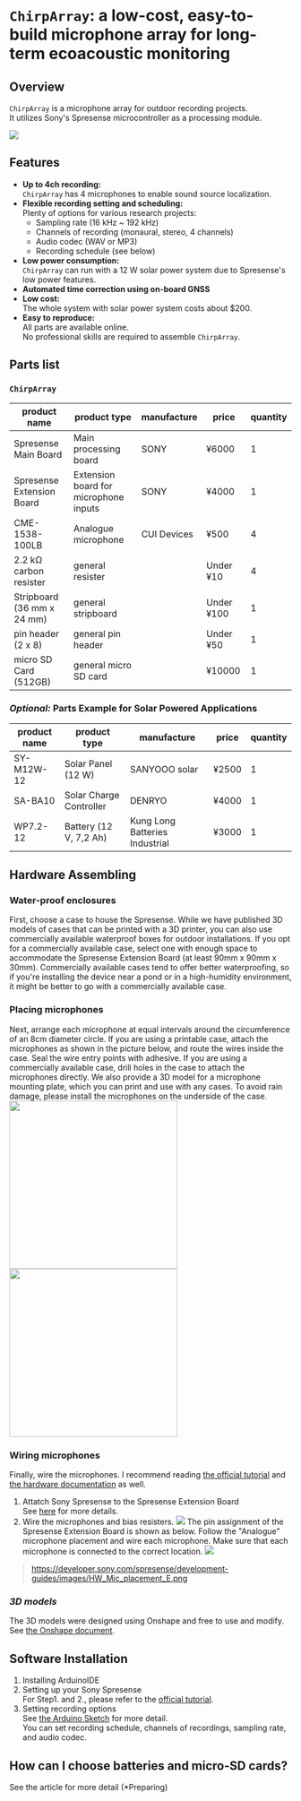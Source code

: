 # `ChirpArray`: a low-cost, easy-to-build microphone array for long-term ecoacoustic monitoring 
## Overview

`ChirpArray` is a microphone array for outdoor recording projects.  
It utilizes Sony's Spresense microcontroller as a processing module.

![](Figures/overview.jpg)

## Features
- **Up to 4ch recording:**  
    `ChirpArray` has 4 microphones to enable sound source localization.
- **Flexible recording setting and scheduling:**  
    Plenty of options for various research projects:
    * Sampling rate (16 kHz ~ 192 kHz)
    * Channels of recording (monaural, stereo, 4 channels)
    * Audio codec (WAV or MP3)
    * Recording schedule (see below) 
- **Low power consumption:**  
    `ChirpArray` can run with a 12 W solar power system due to Spresense's low power features.
- **Automated time correction using on-board GNSS**
- **Low cost:**  
    The whole system with solar power system costs about $200.
- **Easy to reproduce:**  
    All parts are available online.  
    No professional skills are required to assemble `ChirpArray`.

## Parts list
### `ChirpArray`  
| product name | product type | manufacture | price | quantity |
| --- | --- | --- | --- | --- |
| Spresense Main Board | Main processing board | SONY | ¥6000 | 1 |
| Spresense Extension Board | Extension board for microphone inputs | SONY | ¥4000 | 1 |
| CME-1538-100LB | Analogue microphone | CUI Devices | ¥500 | 4 |
| 2.2 kΩ carbon resister | general resister |  | Under ¥10 | 4 |
| Stripboard (36 mm x 24 mm) | general stripboard |  | Under ¥100 | 1 |
| pin header (2 x 8) | general pin header |  | Under ¥50 | 1 |
| micro SD Card (512GB) | general micro SD card |  | ¥10000 | 1 |

### *Optional:* Parts Example for Solar Powered Applications
| product name | product type | manufacture | price | quantity |
| --- | --- | --- | --- | --- |
| SY-M12W-12 | Solar Panel (12 W) | SANYOOO solar | ¥2500 | 1 |
| SA-BA10 | Solar Charge Controller | DENRYO | ¥4000 | 1 |
| WP7.2-12 | Battery (12 V, 7,2 Ah) | Kung Long Batteries Industrial | ¥3000 | 1 |

## Hardware Assembling
### Water-proof enclosures
First, choose a case to house the Spresense. While we have published 3D models of cases that can be printed with a 3D printer, you can also use commercially available waterproof boxes for outdoor installations. If you opt for a commercially available case, select one with enough space to accommodate the Spresense Extension Board (at least 90mm x 90mm x 30mm). Commercially available cases tend to offer better waterproofing, so if you're installing the device near a pond or in a high-humidity environment, it might be better to go with a commercially available case.
### Placing microphones
Next, arrange each microphone at equal intervals around the circumference of an 8cm diameter circle. If you are using a printable case, attach the microphones as shown in the picture below, and route the wires inside the case. Seal the wire entry points with adhesive. If you are using a commercially available case, drill holes in the case to attach the microphones directly. We also provide a 3D model for a microphone mounting plate, which you can print and use with any cases. To avoid rain damage, please install the microphones on the underside of the case.
<img src = "Figures/mic2.jpg" width=300>
<img src = "Figures/mic1.jpg" width=300>
### Wiring microphones
Finally, wire the microphones. I recommend reading [the official tutorial](https://developer.sony.com/spresense/tutorials-sample-projects/spresense-tutorials/using-multiple-microphone-inputs-with-spresense) and [the hardware documentation](https://developer.sony.com/spresense/development-guides/hw_docs_en.html#_how_to_use_microphones) as well.
1. Attatch Sony Spresense to the Spresense Extension Board  
    See [here](https://developer.sony.com/develop/spresense/docs/introduction_en.html#_how_to_attach_the_spresense_extension_board_and_the_spresense_main_board) for more details.
2. Wire the microphones and bias resisters.
![](Figures/wiring.jpg)
The pin assignment of the Spresense Extension Board is shown as below. Follow the "Analogue" microphone placement and wire each microphone.  Make sure that each microphone is connected to the correct location.
![](https://developer.sony.com/spresense/development-guides/images/HW_Mic_placement_E.png)
>https://developer.sony.com/spresense/development-guides/images/HW_Mic_placement_E.png

### *3D models*
The 3D models were designed using Onshape and free to use and modify. See [the Onshape document](https://cad.onshape.com/documents/03e8f32e7241855707f43321/w/463fb24775ae6009ebde1d43/e/08f62e0ab2deafdc8f3bd898?renderMode=0&uiState=667e794788fb99170249fb00).

## Software Installation
1. Installing ArduinoIDE   
2. Setting up your Sony Spresense   
For Step1. and 2., please refer to the [official tutorial](https://developer.sony.com/spresense/development-guides/arduino_set_up_en.html).
3. Setting recording options  
See [the Arduino Sketch](Arduino/timelapse_recorder/timelapse_recorder.ino) for more detail.    
You can set recording schedule, channels of recordings, sampling rate, and audio codec.

## How can I choose batteries and micro-SD cards?
See the article for more detail (*Preparing)